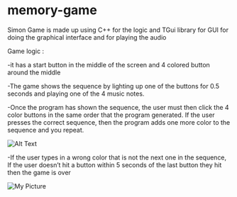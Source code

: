 # memory-game

Simon Game is made up using  C++ for the logic and TGui library for  GUI  for doing the graphical interface and for playing the audio

Game logic :

-it has a start button in the middle of the screen and 4 colored button around the middle 

-The game shows the sequence by lighting up one of the buttons for 0.5 seconds and playing one of the 4 music notes.

-Once the program has shown the sequence, the user must then click the 4 color buttons
in the same order that the program generated. If the user presses the correct sequence, then the program adds one more color to the sequence and you repeat.




![Alt Text](https://github.com/ahmedaadel/memory-game/blob/master/pic1.png)


-If the user types in a wrong color that is not the next one in the sequence, 
If the user doesn’t hit a button within 5 seconds of the last button they hit then the game is over 

![My Picture](https://github.com/ahmedaadel/memory-game/blob/master/pic2.png)
